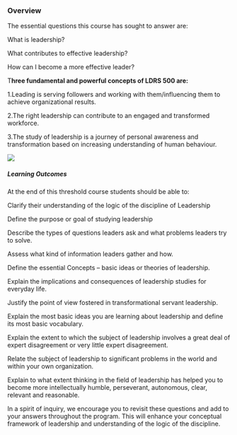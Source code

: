 ### Overview

The essential questions this course has sought to answer are:

What is leadership?

What contributes to effective leadership?

How can I become a more effective leader?

T**hree fundamental and powerful concepts of LDRS 500 are:**

1.Leading is serving followers and working with them/influencing them to achieve organizational results.

2.The right leadership can contribute to an engaged and transformed workforce.

3.The study of leadership is a journey of personal awareness and transformation based on increasing understanding of human behaviour.

![](/assets/import.png)

##### Learning Outcomes

At the end of this threshold course students should be able to:

Clarify their understanding of the logic of the discipline of Leadership

Define the purpose or goal of studying leadership

Describe the types of questions leaders ask and what problems leaders try to solve.

Assess what kind of information leaders gather and how.

Define the essential Concepts – basic ideas or theories of leadership.

Explain the implications and consequences of leadership studies for everyday life.

Justify the point of view fostered in transformational servant leadership.

Explain the most basic ideas you are learning about leadership and define its most basic vocabulary.

Explain the extent to which the subject of leadership involves a great deal of expert disagreement or very little expert disagreement.

Relate the subject of leadership to significant problems in the world and within your own organization.

Explain to what extent thinking in the field of leadership has helped you to become more intellectually humble, perseverant, autonomous, clear, relevant and reasonable.

In a spirit of inquiry, we encourage you to revisit these questions and add to your answers throughout the program.  This will enhance your conceptual framework of leadership and understanding of the logic of the discipline.

##### 

##### 



